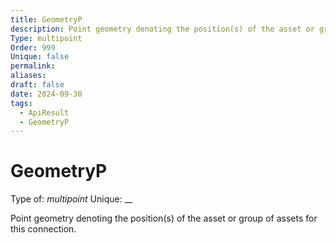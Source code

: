 ```yaml
---
title: GeometryP
description: Point geometry denoting the position(s) of the asset or group of assets for this connection.
Type: multipoint
Order: 999
Unique: false
permalink: 
aliases: 
draft: false
date: 2024-09-30
tags:
  - ApiResult
  - GeometryP
---
```

# GeometryP

Type of: _multipoint_
Unique: __

Point geometry denoting the position(s) of the asset or group of assets for this connection.

